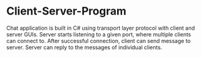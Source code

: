 # Client-Server-Program
Chat application is built in C# using transport layer protocol with client and server GUIs. Server starts listening to a given port, where multiple clients can connect to. After successful connection, client can send message to server. Server can reply to the messages of individual clients.
